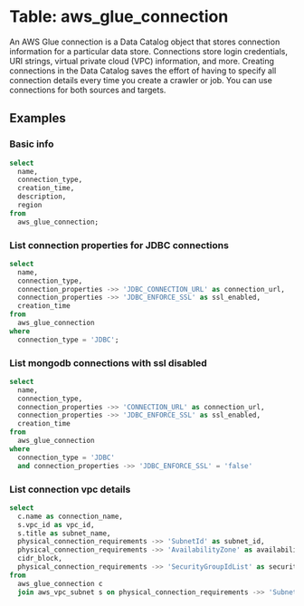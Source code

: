 # Table: aws_glue_connection

An AWS Glue connection is a Data Catalog object that stores connection information for a particular data store. Connections store login credentials, URI strings, virtual private cloud (VPC) information, and more. Creating connections in the Data Catalog saves the effort of having to specify all connection details every time you create a crawler or job. You can use connections for both sources and targets.

## Examples

### Basic info

```sql
select
  name,
  connection_type,
  creation_time,
  description,
  region
from
  aws_glue_connection;
```

### List connection properties for JDBC connections

```sql
select
  name,
  connection_type,
  connection_properties ->> 'JDBC_CONNECTION_URL' as connection_url,
  connection_properties ->> 'JDBC_ENFORCE_SSL' as ssl_enabled,
  creation_time
from
  aws_glue_connection
where
  connection_type = 'JDBC';
```

### List mongodb connections with ssl disabled

```sql
select
  name,
  connection_type,
  connection_properties ->> 'CONNECTION_URL' as connection_url,
  connection_properties ->> 'JDBC_ENFORCE_SSL' as ssl_enabled,
  creation_time
from
  aws_glue_connection
where
  connection_type = 'JDBC'
  and connection_properties ->> 'JDBC_ENFORCE_SSL' = 'false'
```

### List connection vpc details

```sql
select
  c.name as connection_name,
  s.vpc_id as vpc_id,
  s.title as subnet_name,
  physical_connection_requirements ->> 'SubnetId' as subnet_id,
  physical_connection_requirements ->> 'AvailabilityZone' as availability_zone,
  cidr_block,
  physical_connection_requirements ->> 'SecurityGroupIdList' as security_group_ids
from
  aws_glue_connection c
  join aws_vpc_subnet s on physical_connection_requirements ->> 'SubnetId' = s.subnet_id
```